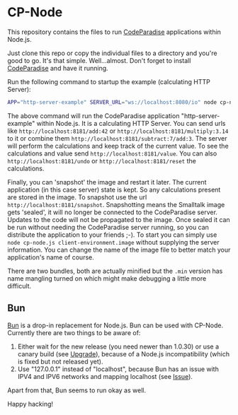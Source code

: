 # CP-Node
This repository contains the files to run [CodeParadise](https://github.com/ErikOnBike/CodeParadise) applications within Node.js.

Just clone this repo or copy the individual files to a directory and you're good to go. It's that simple. Well...almost. Don't forget to install [CodeParadise](https://github.com/ErikOnBike/CodeParadise) and have it running.

Run the following command to startup the example (calculating HTTP Server):
```bash
APP="http-server-example" SERVER_URL="ws://localhost:8080/io" node cp-node.js client-environment.image
```

The above command will run the CodeParadise application "http-server-example" within Node.js. It is a calculating HTTP Server. You can send urls like `http://localhost:8181/add:42` or `http://localhost:8181/multiply:3.14` to it or combine them `http://localhost:8181/subtract:7/add:3`. The server will perform the calculations and keep track of the current value. To see the calculations and value send `http://localhost:8181/value`. You can also `http://localhost:8181/undo` or `http://localhost:8181/reset` the calculations.

Finally, you can 'snapshot' the image and restart it later. The current application (in this case server) state is kept. So any calculations present are stored in the image. To snapshot use the url `http://localhost:8181/snapshot`. Snapshotting means the Smalltalk image gets 'sealed', it will no longer be connected to the CodeParadise server. Updates to the code will not be propagated to the image. Once sealed it can be run without needing the CodeParadise server running, so you can distribute the application to your friends ;-). To start you can simply use `node cp-node.js client-environment.image` without supplying the server information. You can change the name of the image file to better match your application's name of course.

There are two bundles, both are actually minified but the `.min` version has name mangling turned on which might make debugging a little more difficult.

## Bun
[Bun](https://bun.sh) is a drop-in replacement for Node.js. Bun can be used with CP-Node. Currently there are two things to be aware of:
1. Either wait for the new release (you need newer than 1.0.30) or use a canary build (see [Upgrade](https://github.com/oven-sh/bun?tab=readme-ov-file#upgrade)), because of a Node.js incompatibility (which is fixed but not released yet).
2. Use "127.0.0.1" instead of "localhost", because Bun has an issue with IPV4 and IPV6 networks and mapping localhost (see [Issue](https://github.com/oven-sh/bun/issues/1425)).

Apart from that, Bun seems to run okay as well.

Happy hacking!
